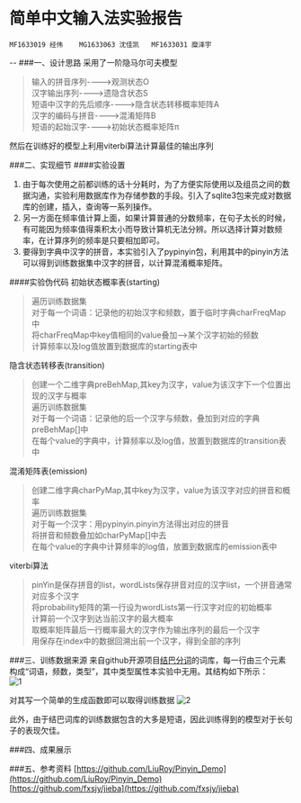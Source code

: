 简单中文输入法实验报告
===
```
MF1633019 经伟  	MG1633063 沈佳凯  	MF1633031 糜泽宇
```
--
###一、设计思路
采用了一阶隐马尔可夫模型  

> 输入的拼音序列---->观测状态O  
汉字输出序列---->遗隐含状态S  
短语中汉字的先后顺序---->隐含状态转移概率矩阵A  
汉字的编码与拼音---->混淆矩阵B  
短语的起始汉字---->初始状态概率矩阵π  

然后在训练好的模型上利用viterbi算法计算最佳的输出序列



###二、实现细节
####实验设置
1. 由于每次使用之前都训练的话十分耗时，为了方便实际使用以及组员之间的数据沟通，实验利用数据库作为存储参数的手段。引入了sqlite3包来完成对数据库的创建，插入，查询等一系列操作。  
2. 另一方面在频率值计算上面，如果计算普通的分数频率，在句子太长的时候，有可能因为频率值得乘积太小而导致计算机无法分辨。所以选择计算对数频率，在计算序列的频率是只要相加即可。
3. 要得到字典中汉字的拼音，本实验引入了pypinyin包，利用其中的pinyin方法可以得到训练数据集中汉字的拼音，以计算混淆概率矩阵。

####实验伪代码
初始状态概率表(starting)
> 遍历训练数据集   
> 对于每一个词语：记录他的初始汉字和频数，置于临时字典charFreqMap中  
> 将charFreqMap中key值相同的value叠加-->某个汉字初始的频数  
> 计算频率以及log值放置到数据库的starting表中

隐含状态转移表(transition)
> 创建一个二维字典preBehMap,其key为汉字，value为该汉字下一个位置出现的汉字与概率  
> 遍历训练数据集  
> 对于每一个词语：记录他的后一个汉字与频数，叠加到对应的字典preBehMap[]中  
> 在每个value的字典中，计算频率以及log值，放置到数据库的transition表中

混淆矩阵表(emission)
> 创建二维字典charPyMap,其中key为汉字，value为该汉字对应的拼音和概率  
> 遍历训练数据集  
> 对于每一个汉字：用pypinyin.pinyin方法得出对应的拼音  
> 将拼音和频数叠加如charPyMap[]中去  
> 在每个value的字典中计算频率的log值，放置到数据库的emission表中

viterbi算法
> pinYin是保存拼音的list，wordLists保存拼音对应的汉字list，一个拼音通常对应多个汉字  
> 将probability矩阵的第一行设为wordLists第一行汉字对应的初始概率  
> 计算前一个汉字到达当前汉字的最大概率  
> 取概率矩阵最后一行概率最大的汉字作为输出序列的最后一个汉字  
> 用保存在index中的数据回溯出前一个汉字，得到全部的序列


###三、训练数据来源
来自github开源项目[结巴分词](https://github.com/fxsjy/jieba)的词库，每一行由三个元素构成“词语，频数，类型”，其中类型属性本实验中无用。其结构如下所示：  
![1](file:///Users/jingwei/Desktop/3.png)  

对其写一个简单的生成函数即可以取得训练数据
![2](/Users/jingwei/Desktop/2.png)  

此外，由于结巴词库的训练数据包含的大多是短语，因此训练得到的模型对于长句子的表现欠佳。


###四、成果展示  


###五、参考资料
[https://github.com/LiuRoy/Pinyin_Demo](https://github.com/LiuRoy/Pinyin_Demo)  
[https://github.com/fxsjy/jieba](https://github.com/fxsjy/jieba)
